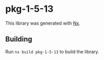 # pkg-1-5-13

This library was generated with [Nx](https://nx.dev).

## Building

Run `nx build pkg-1-5-13` to build the library.
